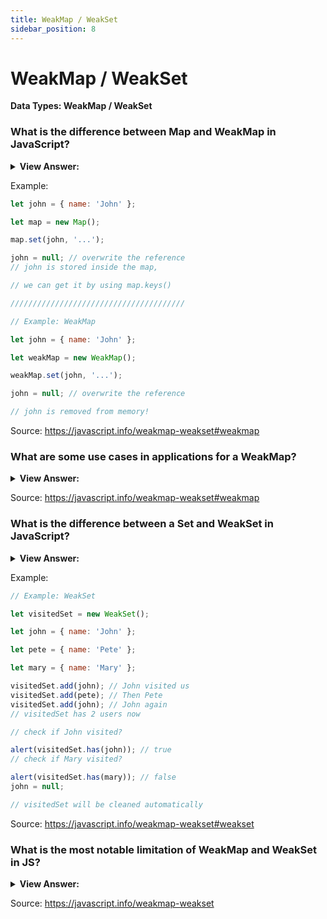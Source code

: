 ```yaml
---
title: WeakMap / WeakSet
sidebar_position: 8
---
```


# WeakMap / WeakSet

**Data Types: WeakMap / WeakSet**

<head>
  <title>WeakMap / WeakSet - JavaScript Interview Questions & Answers</title>
  <meta charSet="utf-8" />
</head>

### What is the difference between Map and WeakMap in JavaScript?

<details>
  <summary><strong>View Answer:</strong></summary>
  <div>
  <div><strong>Interview Response:</strong> The first difference between Map and WeakMap is that keys must be objects, not primitive values in a WeakMap. WeakMap does not support iteration and methods keys(), values(), entries(), so there’s no way to get all keys or values from it.</div><br />
  <div><strong>Technical Response:</strong> The first difference between Map and WeakMap is that keys must be objects, not primitive values. WeakMap does not support iteration and methods keys(), values(), entries(), so there’s no way to get all keys or values from it. Also, WeakMap is limited to the following methods including get, set, delete, and has. Why such a limitation? That is for technical reasons. If an object has lost all other references, then it is to be garbage-collected automatically. But technically it is not exactly specified when the cleanup happens.
  </div>
  </div>
</details>

Example:

```js
let john = { name: 'John' };

let map = new Map();

map.set(john, '...');

john = null; // overwrite the reference
// john is stored inside the map,

// we can get it by using map.keys()

///////////////////////////////////////

// Example: WeakMap

let john = { name: 'John' };

let weakMap = new WeakMap();

weakMap.set(john, '...');

john = null; // overwrite the reference

// john is removed from memory!
```

Source: <https://javascript.info/weakmap-weakset#weakmap>

### What are some use cases in applications for a WeakMap?

<details>
  <summary><strong>View Answer:</strong></summary>
  <div>
  <div><strong>Interview Response:</strong> The main area of application for WeakMap is an additional data storage such as third party data that you may not have an indefinite use. Another common example is caching. We can store (“cache”) results from a function, so that future calls on the same object can reuse it.
</div>
  </div>
</details>

Source: <https://javascript.info/weakmap-weakset#weakmap>

### What is the difference between a Set and WeakSet in JavaScript?

<details>
  <summary><strong>View Answer:</strong></summary>
  <div>
  <div><strong>Interview Response:</strong> The main difference is that WeakSet can only contain objects & not any other type. Another difference between the two is that references to objects in a WeakSet are held “weakly”. This means that if there is no other reference to an object in the WeakSet it will get garbage collected.</div><br />
  <div><strong>Technical Response:</strong> Both Set & WeakSet are key-based collections but with some crucial differences. Just like Set, the WeakSet constructor takes in an iterable object as input. The main difference is that WeakSet can only contain objects & not any other type. The other main difference between the two is that references to objects in a WeakSet are held “weakly”. This means that if there is no other reference to an object in the WeakSet it will get garbage collected. The same is not true for Set. An object stored in a Set will not be garbaged collected even if nothing is referencing it. This distinction is important because for this reason there is no way to access or iterate over objects stored inside a WeakSet. We also do not have access to the size of the weak set for this same reason.
  </div>
  </div>
</details>

Example:

```js
// Example: WeakSet

let visitedSet = new WeakSet();

let john = { name: 'John' };

let pete = { name: 'Pete' };

let mary = { name: 'Mary' };

visitedSet.add(john); // John visited us
visitedSet.add(pete); // Then Pete
visitedSet.add(john); // John again
// visitedSet has 2 users now

// check if John visited?

alert(visitedSet.has(john)); // true
// check if Mary visited?

alert(visitedSet.has(mary)); // false
john = null;

// visitedSet will be cleaned automatically
```

Source: <https://javascript.info/weakmap-weakset#weakset>

### What is the most notable limitation of WeakMap and WeakSet in JS?

<details>
  <summary><strong>View Answer:</strong></summary>
  <div>
  <div><strong>Interview Response:</strong> The most notable limitation of WeakMap and WeakSet is the absence of iterations, and the inability to get all current content. That may appear inconvenient but does not prevent WeakMap/WeakSet from doing their main job in being “additional” storage of data for objects which are stored/managed at another place.
</div>
  </div>
</details>

Source: <https://javascript.info/weakmap-weakset>
